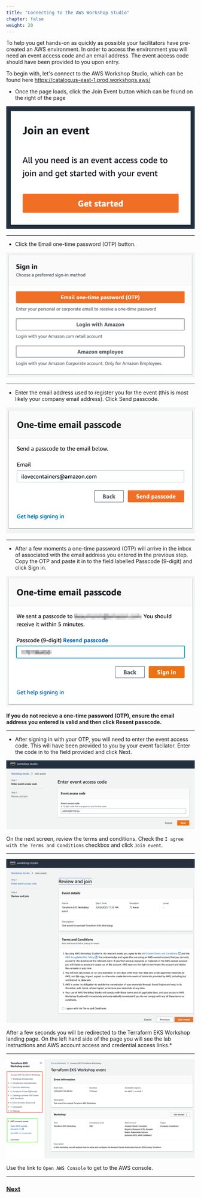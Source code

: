 ```yaml
---
title: "Connecting to the AWS Workshop Studio"
chapter: false
weight: 20
---
```


To help you get hands-on as quickly as possible your facilitators have pre-created an AWS environment. In order to access the environment you will need an event access code and an email address. The event access code should have been provided to you upon entry.

To begin with, let's connect to the AWS Workshop Studio, which can be found here https://catalog.us-east-1.prod.workshops.aws/ 

* Once the page loads, click the Join Event button which can be found on the right of the page

![Event Engine](../../static/images/was_join_event.png)

------

* Click the Email one-time password (OTP) button.

![Event Engine](../../static/images/was_request_otp.png)

----

* Enter the email address used to register you for the event (this is most likely your company email address). Click Send passcode.

![Event Engine](../../static/images/was_enter_email_address.png)

----

* After a few moments a one-time password (OTP) will arrive in the inbox of associated with the email address you entered in the previous step. Copy the OTP and paste it in to the field labelled Passcode (9-digit) and click Sign in.


![Event Engine](../../static/images/wss_enter_otp.png)

**If you do not recieve a one-time password (OTP), ensure the email address you entered is valid and then click Resent passcode.**

-----

* After signing in with your OTP, you will need to enter the event access code. This will have been provided to you by your event facilator. Enter the code in to the field provided and click Next.


![Event Engine](../../static/images/wss_enter_event_access_code.png)

On the next screen, review the terms and conditions. Check the `I agree with the Terms and Conditions` checkbox and click `Join event`.

----

![Event Engine](../../static/images/wss_review_terms_and_conditions.png)

After a few seconds you will be redirected to the Terraform EKS Workshop landing page. On the left hand side of the page you will see the lab instructions and AWS account access and credential access links.*

----

![Event Engine](../../static/images/wss_landing.png)

Use the link to `Open AWS Console` to get to the AWS console.

----

### [Next](./switch-role.md)


